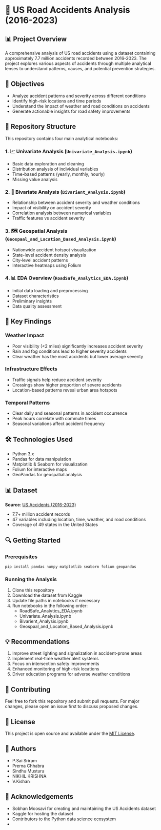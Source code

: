 # 🚗 US Road Accidents Analysis (2016-2023)

## 📊 Project Overview

A comprehensive analysis of US road accidents using a dataset containing approximately 7.7 million accidents recorded between 2016-2023. The project explores various aspects of accidents through multiple analytical lenses to understand patterns, causes, and potential prevention strategies.

## 🎯 Objectives

- Analyze accident patterns and severity across different conditions
- Identify high-risk locations and time periods
- Understand the impact of weather and road conditions on accidents
- Generate actionable insights for road safety improvements

## 📂 Repository Structure

This repository contains four main analytical notebooks:

### 1. 📈 Univariate Analysis (`Univariate_Analysis.ipynb`)

- Basic data exploration and cleaning
- Distribution analysis of individual variables
- Time-based patterns (yearly, monthly, hourly)
- Missing value analysis

### 2. 🔄 Bivariate Analysis (`Bivarient_Analysis.ipynb`)

- Relationship between accident severity and weather conditions
- Impact of visibility on accident severity
- Correlation analysis between numerical variables
- Traffic features vs accident severity

### 3. 🗺️ Geospatial Analysis (`Geospaal_and_Location_Based_Analysis.ipynb`)

- Nationwide accident hotspot visualization
- State-level accident density analysis
- City-level accident patterns
- Interactive heatmaps using Folium

### 4. 📊 EDA Overview (`RoadSafe_Analytics_EDA.ipynb`)

- Initial data loading and preprocessing
- Dataset characteristics
- Preliminary insights
- Data quality assessment

## 🔑 Key Findings

### Weather Impact

- Poor visibility (<2 miles) significantly increases accident severity
- Rain and fog conditions lead to higher severity accidents
- Clear weather has the most accidents but lower average severity

### Infrastructure Effects

- Traffic signals help reduce accident severity
- Crossings show higher proportion of severe accidents
- Location-based patterns reveal urban area hotspots

### Temporal Patterns

- Clear daily and seasonal patterns in accident occurrence
- Peak hours correlate with commute times
- Seasonal variations affect accident frequency

## 🛠️ Technologies Used

- Python 3.x
- Pandas for data manipulation
- Matplotlib & Seaborn for visualization
- Folium for interactive maps
- GeoPandas for geospatial analysis

## 📊 Dataset

**Source**: [US Accidents (2016-2023)](https://www.kaggle.com/datasets/sobhanmoosavi/us-accidents)

- 7.7+ million accident records
- 47 variables including location, time, weather, and road conditions
- Coverage of 49 states in the United States

## 🔍 Getting Started

### Prerequisites

```python
pip install pandas numpy matplotlib seaborn folium geopandas
```

### Running the Analysis

1. Clone this repository
2. Download the dataset from Kaggle
3. Update file paths in notebooks if necessary
4. Run notebooks in the following order:
   - RoadSafe_Analytics_EDA.ipynb
   - Univariate_Analysis.ipynb
   - Bivarient_Analysis.ipynb
   - Geospaal_and_Location_Based_Analysis.ipynb

## 💡 Recommendations

1. Improve street lighting and signalization in accident-prone areas
2. Implement real-time weather alert systems
3. Focus on intersection safety improvements
4. Enhanced monitoring of high-risk locations
5. Driver education programs for adverse weather conditions

## 🤝 Contributing

Feel free to fork this repository and submit pull requests. For major changes, please open an issue first to discuss proposed changes.

## 📝 License

This project is open source and available under the [MIT License](LICENSE).

## 👥 Authors

- P.Sai Sriram
- Prerna Chhabra
- Sindhu Musturu
- NIKHIL KRISHNA
- V.Kishan

## 🙏 Acknowledgements

- Sobhan Moosavi for creating and maintaining the US Accidents dataset
- Kaggle for hosting the dataset
- Contributors to the Python data science ecosystem
- 